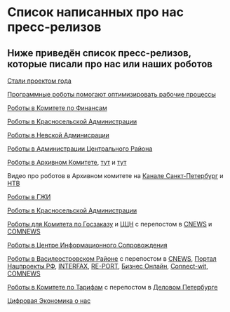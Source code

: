 
# Список написанных про нас пресc-релизов
## Ниже приведён список пресс-релизов, которые писали про нас или наших роботов

[Стали проектом года](https://t.me/skaz_spb/1750) 

[Программные роботы помогают оптимизировать рабочие процессы](https://globalcio.ru/discussion/40480/)

[Роботы в Комитете по Финансам](https://www.gov.spb.ru/gov/admin/kazarin-sv/news/248333)

[Роботы в Красносельской Администрации](https://www.gov.spb.ru/gov/admin/kazarin-sv/news/261095)

[Роботы в Невской Админисрации](https://www.gov.spb.ru/gov/admin/kazarin-sv/news/262627)

[Роботы в Администрации Центрального Района](https://www.gov.spb.ru/gov/admin/kazarin-sv/news/265093)

[Роботы в Архивном Комитете](https://www.gov.spb.ru/gov/admin/kazarin-sv/news/266519), [тут](https://t.me/skaz_spb/1621) и [тут](https://www.gov.spb.ru/gov/admin/kazarin-sv/news/271096) 

Видео про роботов в Архивном комитете на [Канале Санкт-Петербург](https://tvspb.ru/news/2023/12/16/v-peterburge-oczifrovku-plastinok-s-muzykoj-blokadnyh-let-osushhestvlyaet-robot) и [НТВ](https://www.ntv.ru/novosti/2805632)

[Роботы в ГЖИ](https://www.gov.spb.ru/gov/admin/kazarin-sv/news/268110)

[Роботы в Красносельской Администрации](https://www.gov.spb.ru/gov/admin/kazarin-sv/news/270117)

[Роботы для Комитета по Госзаказу](https://www.gov.spb.ru/gov/admin/kazarin-sv/news/270843) и [ЦЦН](https://www.gov.spb.ru/gov/admin/kazarin-sv/news/278510/) c перепостом в [CNEWS](https://www.cnews.ru/news/line/2024-04-23_komitet_po_goszakazu_sankt-peterburga) и [COMNEWS](https://www.comnews.ru/content/232854/2024-04-23/2024-w17/1011/komitet-goszakazu-sankt-peterburga-robotiziroval-rabotu-zagruzkoy-dokumentov)

[Роботы в Центре Информационного Сопровождения](https://www.gov.spb.ru/gov/admin/kazarin-sv/news/272046)

[Роботы в Василеостровском Районе](https://www.gov.spb.ru/gov/admin/kazarin-sv/news/276320/) с перепостом в [CNEWS](https://www.cnews.ru/news/line/2024-03-20_administratsiya_vasileostrovskogo), [Портал Нацпроекты РФ](https://нацпроекты.рф/нового-программного-робота-тестирую/), [INTERFAX](https://www.interfax-russia.ru/northwest/cifrovoy-peterburg/robot-budet-proveryat-dohody-v-administracii-vasileostrovskogo-rayona-peterburga), [RE-PORT](https://re-port.ru/pressreleases/v_sankt-peterburge_testiruyut_novogo_programmnogo_robota/), [Бизнес Онлайн](https://bizon.ru/news/id/678796-v-sankt-peterburge-testiruyut-novogo-programmnogo-robota), [Connect-wit](https://www.connect-wit.ru/v-sankt-peterburge-testiruyut-novogo-programmnogo-robota.html), [COMNEWS](https://www.comnews.ru/content/232179/2024-03-20/2024-w12/1011/administraciya-vasileostrovskogo-rayona-sankt-peterburga-testiruet-novogo-programmnogo-robota)

[Роботы в Комитете по Тарифам](https://www.gov.spb.ru/gov/admin/kazarin-sv/news/278935/) с перепостом в [Деловом Петербурге](https://www.dp.ru/a/2024/05/03/smolnij-vnedril-robotov-v)

[Цифровая Экономика о нас](https://www.comnews.ru/digital-economy/content/232987/2024-05-02/2024-w18/1016/robot-sluzhbe-gosudarstva-opyt-peterburga)
